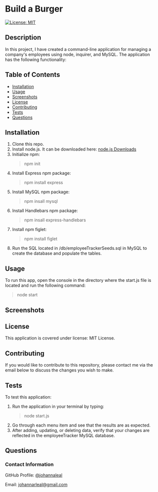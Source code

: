# Build a Burger

[![License: MIT](https://img.shields.io/badge/License-MIT-yellow.svg)](https://opensource.org/licenses/MIT)

## Description

In this project, I have created a command-line application for managing a company's employees using node, inquirer, and MySQL. The application has the following functionality:

## Table of Contents

* [Installation](#installation)
* [Usage](#usage)
* [Screenshots](#screenshots)
* [License](#license)
* [Contributing](#contributing)
* [Tests](#tests)
* [Questions](#questions)

## Installation

1. Clone this repo.
2. Install node.js. It can be downloaded here: [node.js Downloads](https://nodejs.org/en/download/)
3. Initialize npm:
    >npm init
4. Install Express npm package:
    >npm install express
5. Install MySQL npm package:
    >npm insall mysql
6. Install Handlebars npm package:
    >npm insall express-handlebars
7. Install npm figlet:
    >npm install figlet
8. Run the SQL located in /db/employeeTrackerSeeds.sql in MySQL to create the database and populate the tables.

## Usage

To run this app, open the console in the directory where the start.js file is located and run the following command:
>node start

## Screenshots

## License

This application is covered under license: MIT License.

## Contributing

If you would like to contribute to this repository, please contact me via the email below to discuss the changes you wish to make.

## Tests

To test this application:

1. Run the application in your terminal by typing:
    > node start.js
2. Go through each menu item and see that the results are as expected.
3. After adding, updating, or deleting data, verify that your changes are reflected in the employeeTracker MySQL database.

## Questions

### Contact Information

GitHub Profile: [@johannaleal](http://github.com/johannaleal)

Email: <johannarleal@gmail.com>
